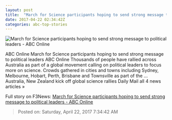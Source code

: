 ```yaml
---
layout: post
title:  "March for Science participants hoping to send strong message to political leaders - ABC Online"
date: 2017-04-22 02:34:42Z
categories: abc-top-stories
---
```


![March for Science participants hoping to send strong message to political leaders - ABC Online](http://www.abc.net.au/news/image/8464166-1x1-700x700.jpg)

ABC Online March for Science participants hoping to send strong message to political leaders ABC Online Thousands of people have rallied across Australia as part of a global movement calling on political leaders to focus more on science. Crowds gathered in cities and towns including Sydney, Melbourne, Hobart, Perth, Brisbane and Townsville as part of the ... Australia, New Zealand kick off global science rallies Daily Mail all 4 news articles »


Full story on F3News: [March for Science participants hoping to send strong message to political leaders - ABC Online](http://www.f3nws.com/n/XmrhHB)

> Posted on: Saturday, April 22, 2017 7:34:42 AM
